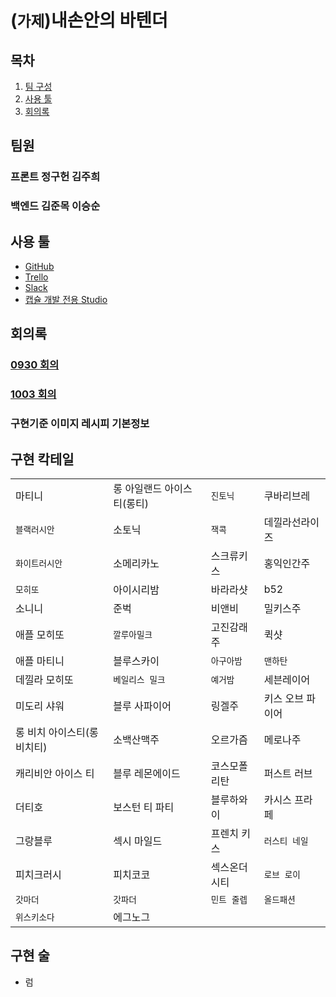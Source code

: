 # (`가제`)내손안의 바텐더

## 목차

1. [팀 구성](#팀원)
1. [사용 툴](#사용-툴)
1. [회의록](#회의록)

## 팀원

### 프론트 정구헌 김주희

### 백엔드 김준목 이승순 

## 사용 툴

- [GitHub](https://github.com/TKvl6/myhand.Bartender)
- [Trello](https://trello.com/b/7OGe4zzt/%EC%B9%B5%ED%85%8C%EC%9D%BC)
- [Slack](https://www.slack.com)
- [캡슐 개발 전용 Studio](https://bixbydevelopers.com/)

## 회의록

### [0930 회의](/회의록/0930)

### [1003 회의](/회의록/1003)

### 구현기준 이미지 레시피  기본정보

## 구현 칵테일

|||||
|-|-|-|-|
|마티니|롱 아일랜드 아이스티(롱티)|`진토닉`|쿠바리브레|
|`블랙러시안`|소토닉|`잭콕`|데낄라선라이즈|
|`화이트러시안`|소메리카노|스크류키스|홍익인간주|
|`모히또`|아이시리밤|바라라샷|b52|
|소니니|준벅|비앤비|밀키스주|
|애플 모히또|`깔루아밀크`|고진감래주|퀵샷|
|애플 마티니|블루스카이|`아구아밤`|`맨하탄`|
|데낄라 모히또|`베일리스 밀크`|`예거밤`|세븐레이어|
|미도리 샤워|블루 사파이어|링겔주|키스 오브 파이어|
|롱 비치 아이스티(롱비치티)|소백산맥주|오르가즘|메로나주|
|캐리비안 아이스 티|블루 레몬에이드|코스모폴리탄|퍼스트 러브|
|더티호|보스턴 티 파티|블루하와이|카시스 프라페|
|그랑블루|섹시 마일드|프렌치 키스|`러스티 네일`|
|피치크러시|피치코코|섹스온더시티|`로브 로이`|
|`갓마더`|`갓파더`|`민트 줄렙`|`올드패션`|
|`위스키소다`|에그노그|||


## 구현 술

- 럼
